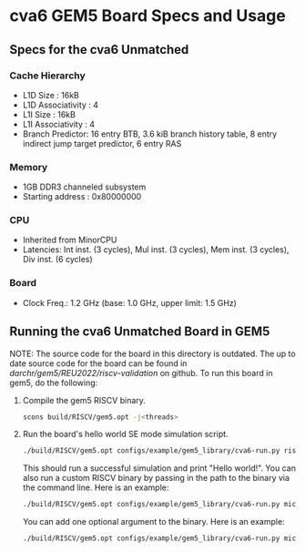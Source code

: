 # cva6 GEM5 Board Specs and Usage

## Specs for the cva6 Unmatched

### Cache Hierarchy
- L1D Size : 16kB
- L1D Associativity : 4
- L1I Size : 16kB
- L1I Associativity : 4
- Branch Predictor:
    16 entry BTB, 3.6 kiB branch history table, 8 entry indirect jump target predictor, 6 entry RAS

### Memory
- 1GB DDR3 channeled subsystem
- Starting address : 0x80000000

### CPU
- Inherited from MinorCPU
- Latencies: Int inst. (3 cycles), Mul inst. (3 cycles), Mem inst. (3 cycles), Div inst. (6 cycles)

### Board
- Clock Freq.: 1.2 GHz (base: 1.0 GHz, upper limit: 1.5 GHz)


## Running the cva6 Unmatched Board in GEM5
NOTE: The source code for the board in this directory is outdated.
The up to date source code for the board can be found in
*darchr/gem5/REU2022/riscv-validation* on github. To run this
board in gem5, do the following:  

1. Compile the gem5 RISCV binary.
    ```sh
    scons build/RISCV/gem5.opt -j<threads>
    ```

2. Run the board's hello world SE mode simulation script.
    ```sh
    ./build/RISCV/gem5.opt configs/example/gem5_library/cva6-run.py riscv-hello
    ```
    This should run a successful simulation and print "Hello world!".
    You can also run a custom RISCV binary by passing in the path
    to the binary via the command line. Here is an example:
    ```sh
    ./build/RISCV/gem5.opt configs/example/gem5_library/cva6-run.py microbench/CCa.RISCV
    ```
    You can add one optional argument to the binary. Here is an example:
    ```sh
    ./build/RISCV/gem5.opt configs/example/gem5_library/cva6-run.py microbenchmarks/control_complex.RISCV --argv=10
    ```
